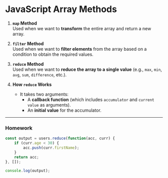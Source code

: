 # JavaScript Array Methods

1. **`map` Method**  
   Used when we want to **transform** the entire array and return a new array.

2. **`filter` Method**  
   Used when we want to **filter elements** from the array based on a condition to obtain the required values.

3. **`reduce` Method**  
   Used when we want to **reduce the array to a single value** (e.g., `max`, `min`, `avg`, `sum`, `difference`, etc.).

4. **How `reduce` Works**  
   - It takes two arguments:
     - A **callback function** (which includes `accumulator` and `current value` as arguments).
     - An **initial value** for the accumulator.

---

### **Homework**
```javascript
const output = users.reduce(function(acc, curr) {
    if (curr.age < 30) {
        acc.push(curr.firstName);
    }
    return acc;
}, []);

console.log(output);
